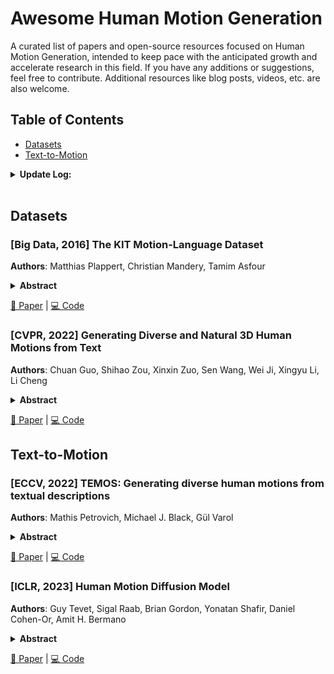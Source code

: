 # Awesome Human Motion Generation
A curated list of papers and open-source resources focused on Human Motion Generation, intended to keep pace with the anticipated growth and accelerate research in this field.
If you have any additions or suggestions, feel free to contribute. Additional resources like blog posts, videos, etc. are also welcome.

## Table of Contents
- [Datasets](#datasets)
- [Text-to-Motion](#test-to-motion)

<details span>
<summary><b>Update Log:</b></summary>
<br>

**Oct 9, 2024**
- Initial commit
</details>
<br>

## Datasets

### [Big Data, 2016] The KIT Motion-Language Dataset
**Authors**: Matthias Plappert, Christian Mandery, Tamim Asfour
<details span>
<summary><b>Abstract</b></summary>
Linking human motion and natural language is of great interest for the generation of semantic representations of human activities as well as for the generation of robot activities based on natural language input. However, while there have been years of research in this area, no standardized and openly available dataset exists to support the development and evaluation of such systems. We therefore propose the KIT Motion-Language Dataset, which is large, open, and extensible. We aggregate data from multiple motion capture databases and include them in our dataset using a unified representation that is independent of the capture system or marker set, making it easy to work with the data regardless of its origin. To obtain motion annotations in natural language, we apply a crowd-sourcing approach and a web-based tool that was specifically build for this purpose, the Motion Annotation Tool. We thoroughly document the annotation process itself and discuss gamification methods that we used to keep annotators motivated. We further propose a novel method, perplexity-based selection, which systematically selects motions for further annotation that are either under-represented in our dataset or that have erroneous annotations. We show that our method mitigates the two aforementioned problems and ensures a systematic annotation process. We provide an in-depth analysis of the structure and contents of our resulting dataset, which, as of October 10, 2016, contains 3911 motions with a total duration of 11.23 hours and 6278 annotations in natural language that contain 52,903 words. We believe this makes our dataset an excellent choice that enables more transparent and comparable research in this important area.
</details>

[📄 Paper](https://arxiv.org/abs/1607.03827) | [💻 Code](https://motion-annotation.humanoids.kit.edu/dataset/)

### [CVPR, 2022] Generating Diverse and Natural 3D Human Motions from Text
**Authors**: Chuan Guo, Shihao Zou, Xinxin Zuo, Sen Wang, Wei Ji, Xingyu Li, Li Cheng
<details span>
<summary><b>Abstract</b></summary>
Automated generation of 3D human motions from text is a challenging problem. The generated motions are expected to be sufficiently diverse to explore the text-grounded
motion space, and more importantly, accurately depicting the content in prescribed text descriptions. Here we tackle this problem with a two-stage approach: text2length sampling and text2motion generation. Text2length involves sampling from the learned distribution function of motion lengths conditioned on the input text. This is followed by our text2motion module using temporal variational autoencoder to synthesize a diverse set of human motions of the sampled lengths. Instead of directly engaging with pose sequences, we propose motion snippet code as our internal motion representation, which captures local semantic motion contexts and is empirically shown to facilitate the generation of plausible motions faithful to the input text. Moreover, a large-scale dataset of scripted 3D Human motions, HumanML3D, is constructed, consisting of 14,616 motion clips and 44,970 text descriptions.
</details>

[📄 Paper](https://arxiv.org/abs/1607.03827) | [💻 Code](https://motion-annotation.humanoids.kit.edu/dataset/)

## Text-to-Motion

### [ECCV, 2022] TEMOS: Generating diverse human motions from textual descriptions
**Authors**: Mathis Petrovich, Michael J. Black, Gül Varol
<details span>
<summary><b>Abstract</b></summary>
We address the problem of generating diverse 3D human motions from textual descriptions. This challenging task requires joint modeling of both modalities: understanding and extracting useful human-centric information from the text, and then generating plausible and realistic sequences of human poses. In contrast to most previous work which focuses on generating a single, deterministic, motion from a textual description, we design a variational approach that can produce multiple diverse human motions. We propose TEMOS, a text-conditioned generative model leveraging variational autoencoder (VAE) training with human motion data, in combination with a text encoder that produces distribution parameters compatible with the VAE latent space. We show the TEMOS framework can produce both skeleton-based animations as in prior work, as well more expressive SMPL body motions. We evaluate our approach on the KIT Motion-Language benchmark and, despite being relatively straightforward, demonstrate significant improvements over the state of the art. Code and models are available on our webpage.
</details>

[📄 Paper](https://arxiv.org/abs/2204.14109) | [💻 Code](https://github.com/Mathux/TEMOS)

### [ICLR, 2023] Human Motion Diffusion Model 
**Authors**: Guy Tevet, Sigal Raab, Brian Gordon, Yonatan Shafir, Daniel Cohen-Or, Amit H. Bermano
<details span>
<summary><b>Abstract</b></summary>
Natural and expressive human motion generation is the holy grail of computer animation. It is a challenging task, due to the diversity of possible motion, human perceptual sensitivity to it, and the difficulty of accurately describing it. Therefore, current generative solutions are either low-quality or limited in expressiveness. Diffusion models, which have already shown remarkable generative capabilities in other domains, are promising candidates for human motion due to their many-to-many nature, but they tend to be resource hungry and hard to control. In this paper, we introduce Motion Diffusion Model (MDM), a carefully adapted classifier-free diffusion-based generative model for the human motion domain. MDM is transformer-based, combining insights from motion generation literature. A notable design-choice is the prediction of the sample, rather than the noise, in each diffusion step. This facilitates the use of established geometric losses on the locations and velocities of the motion, such as the foot contact loss. As we demonstrate, MDM is a generic approach, enabling different modes of conditioning, and different generation tasks. We show that our model is trained with lightweight resources and yet achieves state-of-the-art results on leading benchmarks for text-to-motion and action-to-motion. this https URL .
</details>

[📄 Paper](https://arxiv.org/abs/2209.14916) | [💻 Code](https://github.com/GuyTevet/motion-diffusion-model)



